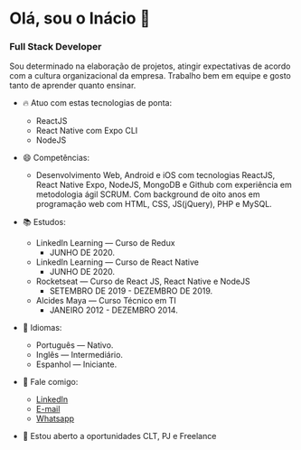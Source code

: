 # Olá, sou o Inácio 👋
### Full Stack Developer

Sou determinado na elaboração de projetos,  atingir expectativas de acordo com a cultura organizacional da empresa. Trabalho bem em equipe e gosto tanto de aprender quanto ensinar.

- 🔥 Atuo com estas tecnologias de ponta:
  * ReactJS
  * React Native com Expo CLI
  * NodeJS
  
- 😄 Competências:
  - Desenvolvimento Web, Android e iOS com tecnologias ReactJS, React Native Expo, NodeJS, MongoDB e Github com experiência em metodologia ágil SCRUM. Com background de oito anos em programação web com HTML, CSS, JS(jQuery), PHP e MySQL. 
    
- 📚 Estudos:
  - LinkedIn Learning — Curso de Redux
    - JUNHO DE 2020.
   - LinkedIn Learning — Curso de React Native
      - JUNHO DE 2020.
    - Rocketseat — Curso de React JS, React Native e NodeJS
      - SETEMBRO DE 2019 - DEZEMBRO DE 2019.
    - Alcides Maya — Curso Técnico em TI
      - JANEIRO 2012 - DEZEMBRO 2014.
      
- 👄 Idiomas:
  - Português — Nativo.
  - Inglês — Intermediário.
  - Espanhol — Iniciante. 
 

- :speech_balloon:  Fale comigo:
  - [LinkedIn](https://www.linkedin.com/in/viniciusinaciopires/)
  - [E-mail](mailto:viniciusinaciopires@gmail.com)
  - [Whatsapp](https://api.whatsapp.com/send?phone=54991365656&text=E%20aí,%20Inácio.%20Tudo%20certo?)
  
- 👯 Estou aberto a oportunidades CLT, PJ e Freelance




